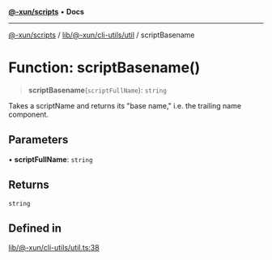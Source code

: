 [**@-xun/scripts**](../../../../../README.md) • **Docs**

***

[@-xun/scripts](../../../../../README.md) / [lib/@-xun/cli-utils/util](../README.md) / scriptBasename

# Function: scriptBasename()

> **scriptBasename**(`scriptFullName`): `string`

Takes a scriptName and returns its "base name," i.e. the trailing name
component.

## Parameters

• **scriptFullName**: `string`

## Returns

`string`

## Defined in

[lib/@-xun/cli-utils/util.ts:38](https://github.com/Xunnamius/xscripts/blob/df637b64db981c14c22a425e27a52a97500c0199/lib/@-xun/cli-utils/util.ts#L38)
